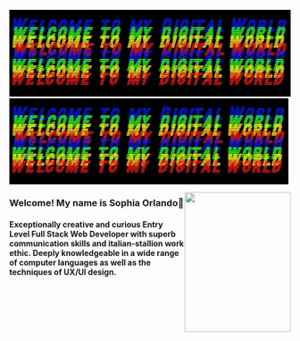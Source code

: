 


![digital girl](/assets/header.jpg)
<img align="center" width="500" src="/assets/header.jpg">

<!-- ![profile pict](/assets/movingprof.gif)  -->
<img align="right" width="190" height="250" src="/assets/movingprof.gif">

### Welcome! My name is Sophia Orlando👋

#### Exceptionally creative and curious Entry Level Full Stack Web Developer with superb communication skills and italian-stallion work ethic. Deeply knowledgeable in a wide range of computer languages as well as the techniques of UX/UI design. 

<!--
**sophiaorlando/sophiaorlando** is a ✨ _special_ ✨ repository because its `README.md` (this file) appears on your GitHub profile.

Here are some ideas to get you started:

- 🔭 I’m currently working on ...
- 🌱 I’m currently learning ...
- 👯 I’m looking to collaborate on ...
- 🤔 I’m looking for help with ...
- 💬 Ask me about ...
- 📫 How to reach me: ...
- 😄 Pronouns: ...
- ⚡ Fun fact: ...
-->

